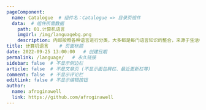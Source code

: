 ```yaml
---
pageComponent:
  name: Catalogue  # 组件名：Catalogue => 目录页组件
  data:  # 组件所需数据
    path: 01.计算机语言
    imgUrl: /img/languagebg.png
    description: 内部按照各种语言进行分类，大多都是每门语言知识的整合，来源于生活中的编程看书经历
title: 计算机语言	# 页面标题
date: 2022-09-25 13:00:00	# 创建日期
permalink: /language/	# 永久链接
sidebar: false	# 不显示侧边栏
article: false	# 不是文章页 (不显示面包屑栏、最近更新栏等)
comment: false	# 不显示评论栏
editLink: false	# 不显示编辑按钮
author:
  name: afroginawell
  link: https://github.com/afroginawell
---
```

